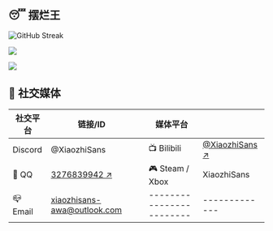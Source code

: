 😴 摆烂王
---

![GitHub Streak](https://github-readme-streak-stats.herokuapp.com?user=XiaozhiSans&theme=synthwave&locale=zh_Hans&card_width=380)

![](https://github-readme-stats.vercel.app/api?username=XiaozhiSans&show_icons=true&count_private=true&title_color=22f&text_color=000&layout=compact&bg_color=50,f00,0f0,00f&locale=cn)

![](https://github-readme-stats.vercel.app/api/top-langs?username=XiaozhiSans&theme=dark&langs_count=5&show_icons=true&count_private=true&title_color=000&text_color=22f&layout=compact&bg_color=50,f00,0f0,00f&locale=cn)


💬 社交媒体
---
|	社交平台		|	链接/ID												|							| 	媒体平台					| 															 |
| ------------ | ------------------------------------------------------ | --------------------------- | ----------------------- | -------------------------------------------------------- |
| Discord		| 		@XiaozhiSans									|								| 📺 Bilibili			| [@XiaozhiSans ↗️](https://space.bilibili.com/1988506301) |
| 🐧 QQ			| [3276839942 ↗️](https://qm.qq.com/cgi-bin/qm/qr?k=KKfdiq4HiNSB5qO5kMM2g6MJ5deWrh_u) |	| 🎮 Steam / Xbox		| XiaozhiSans |
| 📪 Email		|	[xiaozhisans-awa@outlook.com](mailto:xiaozhisans-awa@outlook.com)				|	|------------------------|-------------|

